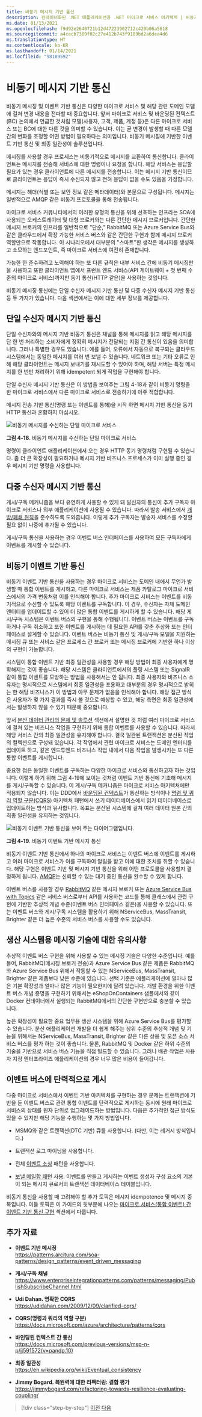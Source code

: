 ```yaml
---
title: 비동기 메시지 기반 통신
description: 컨테이너화된 .NET 애플리케이션용 .NET 마이크로 서비스 아키텍처 | 비동기 메시지 기반 통신은 마이크로 서비스 아키텍처에서 필수 개념입니다. 마이크로 서비스를 서로 독립적인 상태로 유지하는 동시에, 결국은 동기화된 상태로 유지하는 가장 좋은 방법이기 때문입니다.
ms.date: 01/13/2021
ms.openlocfilehash: f9d92e2640721b12d47223902712c420b06a5618
ms.sourcegitcommit: a4cecb7389f02c27e412b743f9189bd2a6dea4d6
ms.translationtype: HT
ms.contentlocale: ko-KR
ms.lasthandoff: 01/14/2021
ms.locfileid: "98189592"
---
```

# <a name="asynchronous-message-based-communication"></a>비동기 메시지 기반 통신

비동기 메시징 및 이벤트 기반 통신은 다양한 마이크로 서비스 및 해당 관련 도메인 모델에 걸쳐 변경 내용을 전파할 때 중요합니다. 앞서 마이크로 서비스 및 바운딩된 컨텍스트(BC) 논의에서 언급한 것처럼 모델(사용자, 고객, 제품, 계정 등)은 다른 마이크로 서비스 또는 BC에 대한 다른 것을 의미할 수 있습니다. 이는 곧 변경이 발생할 때 다른 모델 간의 변화를 조정할 어떤 방법이 필요하다는 의미입니다. 비동기 메시징에 기반한 이벤트 기반 통신 및 최종 일관성이 솔루션입니다.

메시징를 사용할 경우 프로세스는 비동기적으로 메시지를 교환하여 통신합니다. 클라이언트는 메시지를 전송해 서비스에 대한 명령이나 요청을 합니다. 해당 서비스는 응답할 필요가 있는 경우 클라이언트에 다른 메시지를 전송합니다. 이는 메시지 기반 통신이므로 클라이언트는 응답이 즉시 수신되지 않고 전혀 응답이 없을 수도 있음을 가정합니다.

메시지는 헤더(식별 또는 보안 정보 같은 메타데이터)와 본문으로 구성됩니다. 메시지는 일반적으로 AMQP 같은 비동기 프로토콜을 통해 전송됩니다.

마이크로 서비스 커뮤니티에서의 이러한 유형의 통신을 위해 선호하는 인프라는 SOA에 사용되는 오케스트레이터 및 대형 브로커와는 다른 간단한 메시지 브로커입니다. 간단한 메시지 브로커의 인프라를 일반적으로 "단순," RabbitMQ 또는 Azure Service Bus와 같은 클라우드에서 확장 가능한 서비스 버스와 같은 간단한 구현과 함께 메시지 브로커 역할만으로 작동합니다. 이 시나리오에서 대부분의 "스마트"한 생각은 메시지를 생성하고 소모하는 엔드포인트, 즉 마이크로 서비스에 여전히 존재합니다.

가능한 한 준수하려고 노력해야 하는 또 다른 규칙은 내부 서비스 간에 비동기 메시징만을 사용하고 또한 클라이언트 앱에서 프런트 엔드 서비스(API 게이트웨이 + 첫 번째 수준의 마이크로 서비스)까지만 동기 통신(HTTP 같은)을 사용하는 것입니다.

비동기 메시징 통신에는 단일 수신자 메시지 기반 통신 및 다중 수신자 메시지 기반 통신 등 두 가지가 있습니다. 다음 섹션에서는 이에 대한 세부 정보를 제공합니다.

## <a name="single-receiver-message-based-communication"></a>단일 수신자 메시지 기반 통신

단일 수신자와의 메시지 기반 비동기 통신은 채널을 통해 메시지를 읽고 해당 메시지를 단 한 번 처리하는 소비자에게 정확히 메시지가 전달되는 지점 간 통신이 있음을 의미합니다. 그러나 특별한 경우도 있습니다. 예를 들어, 오류에서 자동으로 복구되는 클라우드 시스템에서는 동일한 메시지를 여러 번 보낼 수 있습니다. 네트워크 또는 기타 오류로 인해 해당 클라이언트는 메시지 보내기를 재시도할 수 있어야 하며, 해당 서버는 특정 메시지를 한 번만 처리하기 위해 idempotent 되게 작업을 구현해야 합니다.

단일 수신자 메시지 기반 통신은 이 방법을 보여주는 그림 4-18과 같이 비동기 명령을 한 마이크로 서비스에서 다른 마이크로 서비스로 전송하기에 아주 적합합니다.

메시지 전송 기반 통신(명령 또는 이벤트를 통해)을 시작 하면 메시지 기반 통신을 동기 HTTP 통신과 혼합하지 마십시오.

![비동기 메시지를 수신하는 단일 마이크로 서비스](./media/asynchronous-message-based-communication/single-receiver-message-based-communication.png)

**그림 4-18**. 비동기 메시지를 수신하는 단일 마이크로 서비스

명령이 클라이언트 애플리케이션에서 오는 경우 HTTP 동기 명령처럼 구현될 수 있습니다. 좀 더 큰 확장성이 필요하거나 메시지 기반 비즈니스 프로세스가 이미 실행 중인 경우 메시지 기반 명령을 사용합니다.

## <a name="multiple-receivers-message-based-communication"></a>다중 수신자 메시지 기반 통신

게시/구독 메커니즘을 보다 유연하게 사용할 수 있게 돼 발신자의 통신이 추가 구독자 마이크로 서비스나 외부 애플리케이션에 사용될 수 있습니다. 따라서 발송 서비스에서 [개방/폐쇄 원칙](https://en.wikipedia.org/wiki/Open/closed_principle)을 준수하도록 도와줍니다. 이렇게 추가 구독자는 발송자 서비스를 수정할 필요 없이 나중에 추가될 수 있습니다.

게시/구독 통신을 사용하는 경우 이벤트 버스 인터페이스를 사용하여 모든 구독자에게 이벤트를 게시할 수 있습니다.

## <a name="asynchronous-event-driven-communication"></a>비동기 이벤트 기반 통신

비동기 이벤트 기반 통신을 사용하는 경우 마이크로 서비스는 도메인 내에서 무언가 발생할 때 통합 이벤트를 게시하고, 다른 마이크로 서비스는 제품 카탈로그 마이크로 서비스에서의 가격 변동처럼 이를 인식해야 합니다. 추가 마이크로 서비스는 이벤트를 비동기적으로 수신할 수 있도록 해당 이벤트를 구독합니다. 이 경우, 수신자는 자체 도메인 엔터티를 업데이트할 수 있어 더 많은 통합 이벤트를 게시하게 할 수 있습니다. 해당 게시/구독 시스템은 이벤트 버스의 구현을 통해 수행됩니다. 이벤트 버스는 이벤트를 구독하거나 구독 취소하고 또한 이벤트를 게시하는 데 필요한 API를 갖춘 추상화 또는 인터페이스로 설계할 수 있습니다. 이벤트 버스는 비동기 통신 및 게시/구독 모델을 지원하는 메시징 큐 또는 서비스 같은 프로세스 간 브로커 또는 메시징 브로커에 기반한 하나 이상의 구현이 가능합니다.

시스템이 통합 이벤트 기반 최종 일관성을 사용할 경우 해당 방법이 최종 사용자에게 명확해지는 것이 좋습니다. 해당 시스템은 클라이언트에서의 폴링 시스템 또는 SignalR 같이 통합 이벤트를 모방하는 방법을 사용해서는 안 됩니다. 최종 사용자와 비즈니스 소유자는 명시적으로 시스템에서 최종 일관성을 포용하고 대부분의 경우 명시적으로 밝히는 한 해당 비즈니스가 이 방법과 아무 문제가 없음을 인식해야 합니다. 해당 접근 방식은 사용자가 몇 가지 결과를 즉시 볼 것으로 예상할 수 있고, 해당 측면은 최종 일관성에서는 발생하지 않을 수 있기 때문에 중요합니다.

앞서 [분산 데이터 관리의 문제 및 솔루션](distributed-data-management.md) 섹션에서 설명한 것 처럼 여러 마이크로 서비스에 걸쳐 있는 비즈니스 작업을 구현하기 위해 통합 이벤트를 사용할 수 있습니다. 따라서 해당 서비스 간의 최종 일관성을 유지해야 합니다. 결국 일관된 트랜잭션은 분산된 작업의 컬렉션으로 구성돼 있습니다. 각 작업에서 관련 마이크로 서비스는 도메인 엔터티를 업데이트 하고, 같은 엔드투엔드 비즈니스 작업 내에서 다음 작업을 발생시키는 또 다른 통합 이벤트를 게시합니다.

중요한 점은 동일한 이벤트를 구독하는 다양한 마이크로 서비스와 통신하고자 하는 것입니다. 이렇게 하기 위해 그림 4-19에 보이는 것처럼 이벤트 기반 통신에 기초해 메시지를 게시/구독할 수 있습니다. 이 게시/구독 메커니즘은 마이크로 서비스 아키텍처에만 적용되지 않습니다. 이는 DDD에서 [바운딩된 컨텍스트](https://martinfowler.com/bliki/BoundedContext.html)가 통신하는 방식이나 [명령 및 쿼리 역할 구분(CQRS)](https://martinfowler.com/bliki/CQRS.html) 아키텍처 패턴에서 쓰기 데이터베이스에서 읽기 데이터베이스로 업데이트하는 방식과 유사합니다. 목표는 분산된 시스템에 걸쳐 여러 데이터 원본 간의 최종 일관성을 유지하는 것입니다.

![비동기 이벤트 기반 통신을 보여 주는 다이어그램입니다.](./media/asynchronous-message-based-communication/asynchronous-event-driven-communication.png)

**그림 4-19**. 비동기 이벤트 기반 메시지 통신

비동기 이벤트 기반 통신에서 하나의 마이크로 서비스는 이벤트 버스에 이벤트를 게시하고 여러 마이크로 서비스가 이를 구독하여 알림을 받고 이에 대한 조치를 취할 수 있습니다. 해당 구현은 이벤트 기반 및 메시지 기반 통신을 위해 어떤 프로토콜을 사용할지 결정하게 됩니다. [AMQP](https://en.wikipedia.org/wiki/Advanced_Message_Queuing_Protocol)는 신뢰할 수 있는 대기 중인 통신을 완수할 수 있게 합니다.

이벤트 버스를 사용할 경우 [RabbitMQ](https://www.rabbitmq.com/) 같은 메시지 브로커 또는 [Azure Service Bus with Topics](/azure/service-bus-messaging/service-bus-dotnet-how-to-use-topics-subscriptions) 같은 서비스 버스로부터 API를 사용하는 코드를 통해 클래스에서 관련 구현에 기반한 추상적 개념 수준(이벤트 버스 인터페이스 같은)을 사용할 수 있습니다. 또는 이벤트 버스와 게시/구독 시스템을 활용하기 위해 NServiceBus, MassTransit, Brighter 같은 더 높은 수준의 서비스 버스를 사용할 수도 있습니다.

## <a name="a-note-about-messaging-technologies-for-production-systems"></a>생산 시스템용 메시징 기술에 대한 유의사항

추상적 이벤트 버스 구현을 위해 사용할 수 있는 메시징 기술은 다양한 수준입니다. 예를 들어, RabbitMQ(메시징 브로커 전송)과 Azure Service Bus 같은 제품은 RabbitMQ와 Azure Service Bus 위에서 작동할 수 있는 NServiceBus, MassTransit, Brighter 같은 제품보다 낮은 수준에 있습니다. 선택 기준은 애플리케이션에 얼마나 많은 기본 확장성과 얼마나 많은 기능이 필요한지에 달려 있습니다. 개발 환경을 위한 이벤트 버스 개념 증명을 구현하기 위해서는 eShopOnContainers 샘플에서와 같이 Docker 컨테이너에서 실행되는 RabbitMQ에서의 간단한 구현만으로 충분할 수 있습니다.

높은 확장성이 필요한 중요 업무용 생산 시스템을 위해 Azure Service Bus를 평가할 수 있습니다. 분산 애플리케이션 개발을 더 쉽게 해주는 상위 수준의 추상적 개념 및 기능을 위해서는 NServiceBus, MassTransit, Brighter 같은 다른 상용 및 오픈 소스 서비스 버스를 평가 하는 것이 좋습니다. 물론, RabbitMQ 및 Docker 같은 하위 수준의 기술을 기반으로 서비스 버스 기능을 직접 빌드할 수 있습니다. 그러나 배관 작업은 사용자 지정 엔터프라이즈 애플리케이션의 경우 너무 많은 비용이 들어갑니다.

## <a name="resiliently-publishing-to-the-event-bus"></a>이벤트 버스에 탄력적으로 게시

다중 마이크로 서비스에서 이벤트 기반 아키텍처를 구현하는 경우 문제는 트랜잭션에 기반을 둔 이벤트 버스로 관련 통합 이벤트를 탄력적으로 게시하는 동시에 원래 마이크로 서비스의 상태를 원자 단위로 업그레이드하는 방법입니다. 다음은 추가적인 접근 방식도 있을 수 있지만 해당 기능을 수행하는 몇 가지 방법입니다.

- MSMQ와 같은 트랜잭션(DTC 기반) 큐를 사용합니다. (다만, 이는 레거시 방식입니다.)

- 트랜잭션 로그 마이닝을 사용합니다.

- 전체 [이벤트 소싱](/azure/architecture/patterns/event-sourcing) 패턴을 사용합니다.

- [보낼 메일함 패턴](https://www.kamilgrzybek.com/design/the-outbox-pattern/) 사용: 이벤트를 만들고 게시하는 이벤트 생성자 구성 요소의 기본이 되는 메시지 큐로서의 트랜잭션 데이터베이스 테이블입니다.

비동기 통신을 사용할 때 고려해야 할 추가 토픽은 메시지 idempotence 및 메시지 중복입니다. 이들 토픽은 이 가이드의 뒷부분에 나오는 [마이크로 서비스(통합 이벤트) 간 이벤트 기반 통신 구현](../multi-container-microservice-net-applications/integration-event-based-microservice-communications.md) 섹션에서 다룹니다.

## <a name="additional-resources"></a>추가 자료

- **이벤트 기반 메시징** \
  <https://patterns.arcitura.com/soa-patterns/design_patterns/event_driven_messaging>

- **게시/구독 채널** \
  <https://www.enterpriseintegrationpatterns.com/patterns/messaging/PublishSubscribeChannel.html>

- **Udi Dahan. 명확한 CQRS** \
  <https://udidahan.com/2009/12/09/clarified-cqrs/>

- **CQRS(명령과 쿼리의 역할 구분)**  \
  <https://docs.microsoft.com/azure/architecture/patterns/cqrs>

- **바인딩된 컨텍스트 간 통신** \
  <https://docs.microsoft.com/previous-versions/msp-n-p/jj591572(v=pandp.10)>

- **최종 일관성** \
  <https://en.wikipedia.org/wiki/Eventual_consistency>

- **Jimmy Bogard. 복원력에 대한 리팩터링: 결합 평가** \
  <https://jimmybogard.com/refactoring-towards-resilience-evaluating-coupling/>

> [!div class="step-by-step"]
> [이전](communication-in-microservice-architecture.md)
> [다음](maintain-microservice-apis.md)
